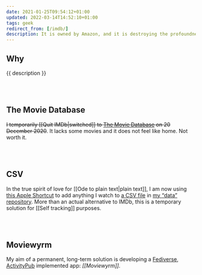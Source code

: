 ```yaml
---
date: 2021-01-25T09:54:12+01:00
updated: 2022-03-14T14:52:10+01:00
tags: geek
redirect_from: [/imdb/]
description: It is owned by Amazon, and it is destroying the profoundness and sacredness of cinema.
---
```

## Why

{{ description }}

<br>
<br>

## The Movie Database

~~I temporarily [[Quit IMDb|switched]] to [The Movie Database](https://www.themoviedb.org/u/xplosionmind 'My account on The Movie Database') on <time datetime='2020-12-20T12:51:23+01:00'>20 December 2020</time>~~. It lacks some movies and it does not feel like home. Not worth it.

<br>
<br>

## CSV

In the true spirit of love for [[Ode to plain text|plain text]], I am now using [this Apple Shortcut](https://www.icloud.com/shortcuts/7980054a36b64e06a83b9ebb3bfcf175 '“Add to Watchlog„ shortcut') to add anything I watch to [a CSV file](https://github.com/xplosionmind/data/blob/main/watchlog.csv 'watchlog.csv — xplosionmind/data on GitHub') in [my <q>data</q> repository](https://github.com/xplosionmind/data 'xplosionmind/data on GitHub'). More than an actual alternative to IMDb, this is a temporary solution for [[Self tracking]] purposes.

<br>
<br>

## Moviewyrm

My aim of a permanent, long-term solution is developing a [Fediverse](https://fediverse.party 'Fediverse Partying'), [ActivityPub](https://activitypub.rocks 'What is ActivityPub') implemented app: *[[Moviewyrm]]*.
